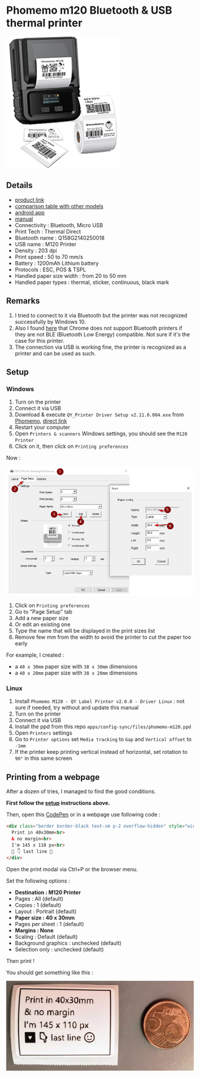 # Phomemo m120 Bluetooth & USB thermal printer

![visual](./images/phomemo-m120.png)

## Details

- [product link](https://phomemo.com/products/m120-label-maker)
- [comparison table with other models](https://phomemo.com/pages/label-maker-information-chart-1)
- [android app](https://play.google.com/store/search?q=print%20master&c=apps&ref=YEDcBw8ldgwQZx)
- [manual](https://delivery.shopifyapps.com/-/62e46e21da81a208/312a0810a8a19c65?ref=YEDcBw8ldgwQZx)
- Connectivity : Bluetooth, Micro USB
- Print Tech : Thermal Direct
- Bluetooth name : Q158G2140250018
- USB name : M120 Printer
- Density : 203 dpi
- Print speed : 50 to 70 mm/s
- Battery : 1200mAh Lithium battery
- Protocols : ESC, POS & TSPL
- Handled paper size width : from 20 to 50 mm
- Handled paper types : thermal, sticker, continuous, black mark

## Remarks

1. I tried to connect to it via Bluetooth but the printer was not recognized successfully by Windows 10.
2. Also I found [here](https://support.google.com/chrome/answer/6362090) that Chrome does not support Bluetooth printers if they are not BLE (Bluetooth Low Energy) compatible. Not sure if it's the case for this printer.
3. The connection via USB is working fine, the printer is recognized as a printer and can be used as such.
  
## Setup

### Windows

1. Turn on the printer
2. Connect it via USB
3. Download & execute `QY_Printer Driver Setup v2.11.0.004.exe` from [Phomemo](https://phomemo.com/en-fr/pages/download-for-phomemo-m120-label-printer), [direct link](https://oss.qu-in.life/app/M120-win.zip)
4. Restart your computer
5. Open `Printers & scanners` Windows settings, you should see the `M120 Printer`
6. Click on it, then click on `Printing preferences`

Now :

![settings](images/phomemo-m120-settings.gif)

1. Click on `Printing preferences`
2. Go to "Page Setup" tab
3. Add a new paper size
4. Or edit an existing one
5. Type the name that will be displayed in the print sizes list
6. Remove few mm from the width to avoid the printer to cut the paper too early

For example, I created :

- a `40 x 30mm` paper size with `38 x 30mm` dimensions
- a `40 x 20mm` paper size with `38 x 20mm` dimensions

### Linux

1. Install `Phomemo M120 - QY Label Printer v2.0.0 - Driver Linux` : not sure if needed, try without and update this manual
2. Turn on the printer
3. Connect it via USB
4. Install the ppd from this repo `apps/config-sync/files/phomemo-m120.ppd`
5. Open `Printers` settings
6. Go to `Printer options` set `Media tracking` to `Gap` and `Vertical offset` to `-1mm`
7. If the printer keep printing vertical instead of horizontal, set rotation to `90°` in this same screen

## Printing from a webpage

After a dozen of tries, I managed to find the good conditions.

__First follow the [setup](#setup) instructions above.__

Then, open this [CodePen](https://codepen.io/Shuunen/pen/vYjvMPE) or in a webpage use following code :

```html
<div class="border border-black text-sm p-2 overflow-hidden" style="width:145px; height: 110px; aspect-ratio: 4/3;">
  Print in 40x30mm<br>
  & no margin<br>
  I'm 145 x 110 px<br>
  🔽 👇 last line 🙂
</div>
```

Open the print modal via Ctrl+P or the browser menu.

Set the following options :

- __Destination : M120 Printer__
- Pages : All (default)
- Copies : 1 (default)
- Layout : Portrait (default)
- __Paper size : 40 x 30mm__
- Pages per sheet : 1 (default)
- __Margins : None__
- Scaling : Default (default)
- Background graphics : unchecked (default)
- Selection only : unchecked (default)

Then print !

You should get something like this :

![print](images/phomemo-m120-print.jpg)
